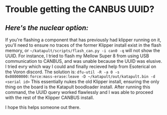 # Trouble getting the CANBUS UUID?
## _Here's the nuclear option:_
If you're flashing a component that has previously had klipper running on it, you'll need to ensure no traces of the former Klipper install exist in the flash memory, or `~/katapult/scripts/flash_can.py -i can0 -q` will not show the UUID.
For instance, I tried to flash my Mellow Super 8 from using USB communication to CANBUS, and was unable because the UUID was elusive. I tried evry which way I could and finally recieved help from Esoterical on the Voron discord.
The solution is:
`dfu-util -R -a 0 -s 0x08000000:force:mass-erase:leave -D ~/katapult/out/katapult.bin -d <serial id>`
This essentially nukes the old Klipper install, ensuring the only thing on the board is the Katapult boodloader install. After running this command, the UUID query worked flawlessly and I was able to proceed with the rest of the Klipper CANBUS install.

I hope this helps someone out there.
